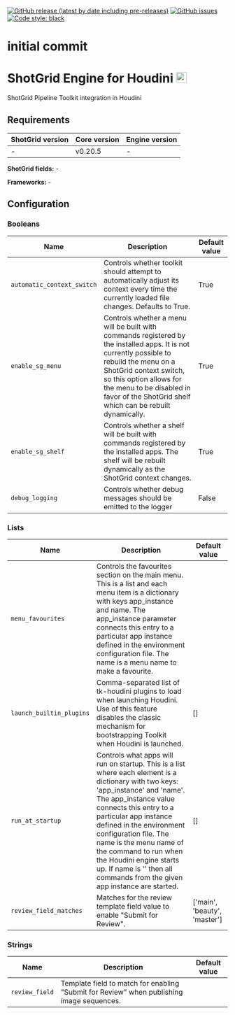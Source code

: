[![GitHub release (latest by date including pre-releases)](https://img.shields.io/github/v/release/nfa-vfxim/tk-houdini?include_prereleases)](https://github.com/nfa-vfxim/tk-houdini) 
[![GitHub issues](https://img.shields.io/github/issues/nfa-vfxim/tk-houdini)](https://github.com/nfa-vfxim/tk-houdini/issues) 
[![Code style: black](https://img.shields.io/badge/code%20style-black-000000.svg)](https://github.com/psf/black)

# initial commit
# ShotGrid Engine for Houdini <img src="icon_256.png" alt="Icon" height="24"/>

ShotGrid Pipeline Toolkit integration in Houdini

## Requirements

| ShotGrid version | Core version | Engine version |
|------------------|--------------|----------------|
| -                | v0.20.5      | -              |

**ShotGrid fields:** -

**Frameworks:** -

## Configuration

### Booleans

| Name                       | Description                                                                                                                                                                                                                                                                             | Default value |
|----------------------------|-----------------------------------------------------------------------------------------------------------------------------------------------------------------------------------------------------------------------------------------------------------------------------------------|---------------|
| `automatic_context_switch` | Controls whether toolkit should attempt to automatically adjust its context every time the currently loaded file changes. Defaults to True.                                                                                                                                             | True          |
| `enable_sg_menu`           | Controls whether a menu will be built with commands registered by the installed apps. It is not currently possible to rebuild the menu on a ShotGrid context switch, so this option allows for the menu to be disabled in favor of the ShotGrid shelf which can be rebuilt dynamically. | True          |
| `enable_sg_shelf`          | Controls whether a shelf will be built with commands registered by the installed apps. The shelf will be rebuilt dynamically as the ShotGrid context changes.                                                                                                                           | True          |
| `debug_logging`            | Controls whether debug messages should be emitted to the logger                                                                                                                                                                                                                         | False         |


### Lists

| Name                     | Description                                                                                                                                                                                                                                                                                                                                                                                                               | Default value                |
|--------------------------|---------------------------------------------------------------------------------------------------------------------------------------------------------------------------------------------------------------------------------------------------------------------------------------------------------------------------------------------------------------------------------------------------------------------------|------------------------------|
| `menu_favourites`        | Controls the favourites section on the main menu. This is a list and each menu item is a dictionary with keys app_instance and name. The app_instance parameter connects this entry to a particular app instance defined in the environment configuration file. The name is a menu name to make a favourite.                                                                                                              |                              |
| `launch_builtin_plugins` | Comma-separated list of tk-houdini plugins to load when launching Houdini. Use of this feature disables the classic mechanism for bootstrapping Toolkit when Houdini is launched.                                                                                                                                                                                                                                         | []                           |
| `run_at_startup`         | Controls what apps will run on startup.  This is a list where each element is a dictionary with two keys: 'app_instance' and 'name'.  The app_instance value connects this entry to a particular app instance defined in the environment configuration file.  The name is the menu name of the command to run when the Houdini engine starts up. If name is '' then all commands from the given app instance are started. | []                           |
| `review_field_matches`   | Matches for the review template field value to enable "Submit for Review".                                                                                                                                                                                                                                                                                                                                                | ['main', 'beauty', 'master'] |


### Strings

| Name           | Description                                                                               | Default value |
|----------------|-------------------------------------------------------------------------------------------|---------------|
| `review_field` | Template field to match for enabling "Submit for Review" when publishing image sequences. |               |


